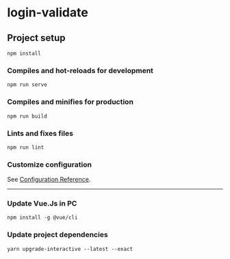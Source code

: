 # login-validate

## Project setup
```
npm install
```

### Compiles and hot-reloads for development
```
npm run serve
```

### Compiles and minifies for production
```
npm run build
```

### Lints and fixes files
```
npm run lint
```

### Customize configuration
See [Configuration Reference](https://cli.vuejs.org/config/).

-----------------------------------------------------------------

### Update Vue.Js in PC
```
npm install -g @vue/cli
```

### Update project dependencies
```
yarn upgrade-interactive --latest --exact
```
